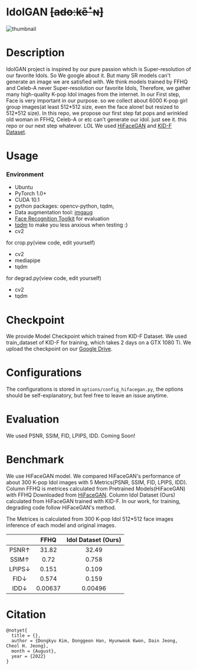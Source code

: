 # IdolGAN ~~[adoːkẽꜜɴ]~~

![thumbnail](./resources/thumbnail.png)


# Description

IdolGAN project is inspired by our pure passion which is Super-resolution of our favorite Idols. So We google about it. But many SR models can't generate an image we are satisfied with. We think models trained by FFHQ and Celeb-A never Super-resolution our favorite Idols, Therefore, we gather many high-quality K-pop Idol images from the internet. In our First step, Face is very important in our purpose. so we collect about 6000 K-pop girl group images(at least 512\*512 size, even the face alone! but resized to 512\*512 size). In this repo, we propose our first step fat pops and wrinkled old woman in FFHQ, Celeb-A or etc can't generate our idol. just see it. this repo or our next step whatever. LOL
We used [HiFaceGAN](https://github.com/Lotayou/Face-Renovation) and [KID-F Dataset](https://github.com/PCEO-AI-CLUB/KID-F).

# Usage
### Environment
- Ubuntu
- PyTorch 1.0+
- CUDA 10.1
- python packages: opencv-python, tqdm, 
- Data augmentation tool: [imgaug](https://imgaug.readthedocs.io/en/latest/source/installation.html#installation-in-pip)
- [Face Recognition Toolkit](https://github.com/ageitgey/face_recognition) for evaluation
- [tqdm](https://github.com/tqdm/tqdm) to make you less anxious when testing :)
- cv2 

for crop.py(view code, edit yourself)
- cv2
- mediapipe
- tqdm  

for degrad.py(view code, edit yourself)
- cv2
- tqdm
  
# Checkpoint
We provide Model Checkpoint which trained from KID-F Dataset. We used train_dataset of KID-F for training, which takes 2 days on a GTX 1080 Ti. We upload the checkpoint on our [Google Drive](https://drive.google.com/drive/folders/1GrZIofQc3uWFVWserxgPEO97DZEJYOuK?usp=sharing).

# Configurations
The configurations is stored in `options/config_hifacegan.py`, the options should be self-explanatory, but feel free to leave an issue anytime.

# Evaluation
We used PSNR, SSIM, FID, LPIPS, IDD.
Coming Soon!

# Benchmark

We use HiFaceGAN model. 
We compared HiFaceGAN's performance of about 300 K-pop Idol images with 5 Metrics(PSNR, SSIM, FID, LPIPS, IDD).
Column FFHQ is metrices calculated from Pretrained Models(HiFaceGAN) with FFHQ Downloaded from [HiFaceGAN](https://github.com/Lotayou/Face-Renovation).
Column Idol Dataset (Ours) calculated from HiFaceGAN trained with KID-F.
In our work, for training, degrading code follow HiFaceGAN's method.

The Metrices is calculated from 300 K-pop Idol 512\*512 face images inference of each model and original images. 

|            |       FFHQ     |     Idol Dataset (Ours)    |
|:----------:|:--------------:|:--------------------------:|
|      PSNR↑ |      31.82     |            32.49           |
|      SSIM↑ |       0.72     |            0.758           |
|     LPIPS↓ |      0.151     |            0.109           |
|      FID↓  |      0.574     |            0.159           |
|      IDD↓  |     0.00637    |           0.00496          |

# Citation
```
@notyet{
  title = {},
  author = {Dongkyu Kim, Donggeon Han, Hyunwook Kwon, Dain Jeong, Cheol H. Jeong},
  month = {August},
  year = {2022}
}
```
